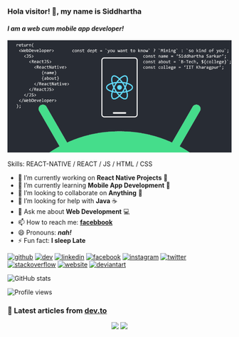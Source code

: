### Hola visitor! 👋, my name is Siddhartha
#### _I am a web cum mobile app developer!_
![_I am a web cum mobile app developer!_](https://raw.githubusercontent.com/siddsarkar/siddsarkar.github.io/master/res/banner.png)


Skills: REACT-NATIVE / REACT / JS / HTML / CSS

- 🔭 I’m currently working on **React Native Projects** 🌝 
- 🌱 I’m currently learning **Mobile App Development** 🌼 
- 👯 I’m looking to collaborate on **Anything** 🐬 
- 🤔 I’m looking for help with **Java** ☕ 
- 💬 Ask me about **Web Development** 💻 
- 📫 How to reach me: [**facebbook**](http://facebook.com/sidking791) 
- 😄 Pronouns: ***nah!*** 
- ⚡ Fun fact: **I sleep Late** 


[<img src='https://cdn.jsdelivr.net/npm/simple-icons@3.0.1/icons/github.svg' alt='github' height='40'>](https://github.com/siddsarkar)  [<img src='https://cdn.jsdelivr.net/npm/simple-icons@3.0.1/icons/dev-dot-to.svg' alt='dev' height='40'>](https://dev.to/siddsarkar)  [<img src='https://cdn.jsdelivr.net/npm/simple-icons@3.0.1/icons/linkedin.svg' alt='linkedin' height='40'>](https://www.linkedin.com/in/siddhartha-sarkar-9363a9193/)  [<img src='https://cdn.jsdelivr.net/npm/simple-icons@3.0.1/icons/facebook.svg' alt='facebook' height='40'>](https://www.facebook.com/sidking791)  [<img src='https://cdn.jsdelivr.net/npm/simple-icons@3.0.1/icons/instagram.svg' alt='instagram' height='40'>](https://www.instagram.com/sidd_sarkar/)  [<img src='https://cdn.jsdelivr.net/npm/simple-icons@3.0.1/icons/twitter.svg' alt='twitter' height='40'>](https://twitter.com/ssarkar791)  [<img src='https://cdn.jsdelivr.net/npm/simple-icons@3.0.1/icons/stackoverflow.svg' alt='stackoverflow' height='40'>](https://stackoverflow.com/users/11958360)  [<img src='https://cdn.jsdelivr.net/npm/simple-icons@3.0.1/icons/icloud.svg' alt='website' height='40'>](https://siddsarkar.github.io/)  [<img src='https://cdn.jsdelivr.net/npm/simple-icons@3.0.1/icons/deviantart.svg' alt='deviantart' height='40'>](https://www.deviantart.com/sidking791)  

![GitHub stats](https://github-readme-stats.vercel.app/api?username=siddsarkar&show_icons=true)  

![Profile views](https://gpvc.arturio.dev/siddsarkar)  

### 📝 Latest articles from [dev.to](https://dev.to/siddsarkar)

<p align="center">

<img src="https://visitor-badge.laobi.icu/badge?page_id=siddsarkar.siddsarkar" />


<img src="https://img.shields.io/badge/dynamic/json?color=brightgreen&label=followers&query=followers&url=https%3A%2F%2Fapi.github.com%2Fusers%2Fsiddsarkar" />


</p>

